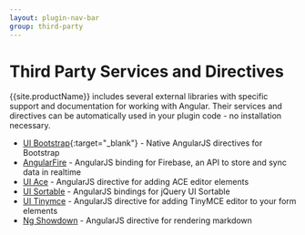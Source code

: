 ```yaml
---
layout: plugin-nav-bar
group: third-party
---
```


# Third Party Services and Directives

{{site.productName}} includes several external libraries with specific support and documentation for working with Angular. Their services and directives can be automatically used in your plugin code - no installation necessary.

* [UI Bootstrap](http://angular-ui.github.io/bootstrap/versioned-docs/0.12.1/){:target="_blank"} - Native AngularJS directives for Bootstrap
* [AngularFire]({{site.baseurl}}/plugins/third-party/developing-plugins-with-firebase.html) - AngularJS binding for Firebase, an API to store and sync data in realtime
* [UI Ace]({{site.baseurl}}/plugins/third-party/ace-editor.html) - AngularJS directive for adding ACE editor elements
* [UI Sortable]({{site.baseurl}}/plugins/third-party/sortable.html) - AngularJS bindings for jQuery UI Sortable
* [UI Tinymce]({{site.baseurl}}/plugins/third-party/tinymce.html) - AngularJS directive for adding TinyMCE editor to your form elements
* [Ng Showdown]({{site.baseurl}}/plugins/third-party/ng-showdown.html) - AngularJS directive for rendering markdown


